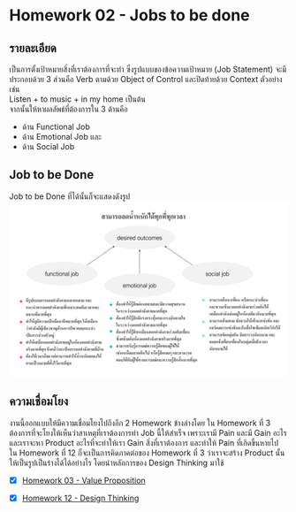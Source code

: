 # Homework 02 - Jobs to be done

## รายละเอียด
เป็นการตั้งเป้าหมายสิ่งที่เราต้องการที่จะทำ ซึ่งรูปแบบของข้อความเป้าหมาย (Job Statement) จะมีประกอบด้วย 3 ส่วนคือ Verb ตามด้วย Object of Control และปิดท้ายด้วย Context ตัวอย่างเช่น <br>
Listen + to music + in my home เป็นต้น <br>
จากนั้นให้หาผลลัพธ์ที่ต้องการใน 3 ด้านคือ 
- ด้าน Functional Job 
- ด้าน Emotional Job และ
- ด้าน Social Job

## Job to be Done
Job to be Done ที่ได้นั้นก็จะแสดงดังรูป <br>
![job_to_be_done](./job_to_be_done.png)

## ความเชื่อมโยง
งานนี้ออกแบบให้มีความเชื่อมโยงไปถึงอีก 2 Homework ข้างล่างโดย
ใน Homework ที่ 3 ต้องการที่จะโยงให้เห็นว่าสาเหตุที่เราต้องการทำ Job นี้ให้สำเร็จ เพราะเรามี Pain และมี Gain อะไร และเราจะหา Product อะไรที่จะทำให้เรา Gain สิ่งที่เราต้องการ และทำให้ Pain ที่เกิดขึ้นหายไป
ใน Homework ที่ 12 ก็จะเป็นการคิดภาคต่อของ Homework ที่ 3 ว่าเราจะสร้าง Product นั้นให้เป็นรูปเป็นร่างได้ได้อย่างไร โดยนำหลักการของ ​Design Thinking มาใช้

- [x] [Homework 03 - Value Proposition](../Homework%2003%20-%20Value%20Proposition)

- [x] [Homework 12 - Design Thinking](../Homework%2012%20-%20Design%20Thinking)